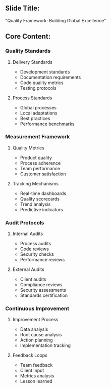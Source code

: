 ## Slide Title:
"Quality Framework: Building Global Excellence"

## Core Content:

### Quality Standards
1. Delivery Standards
   - Development standards
   - Documentation requirements
   - Code quality metrics
   - Testing protocols

2. Process Standards
   - Global processes
   - Local adaptations
   - Best practices
   - Performance benchmarks

### Measurement Framework
1. Quality Metrics
   - Product quality
   - Process adherence
   - Team performance
   - Customer satisfaction

2. Tracking Mechanisms
   - Real-time dashboards
   - Quality scorecards
   - Trend analysis
   - Predictive indicators

### Audit Protocols
1. Internal Audits
   - Process audits
   - Code reviews
   - Security checks
   - Performance reviews

2. External Audits
   - Client audits
   - Compliance reviews
   - Security assessments
   - Standards certification

### Continuous Improvement
1. Improvement Process
   - Data analysis
   - Root cause analysis
   - Action planning
   - Implementation tracking

2. Feedback Loops
   - Team feedback
   - Client input
   - Metrics analysis
   - Lesson learned
